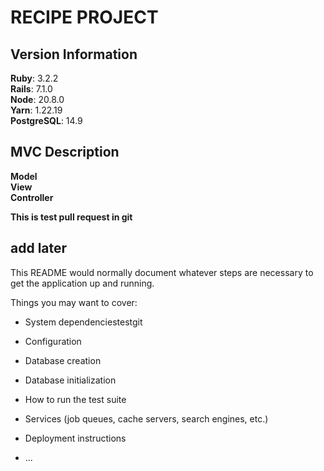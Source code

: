 # **RECIPE PROJECT**

## Version Information
**Ruby**: 3.2.2  
**Rails**: 7.1.0  
**Node**: 20.8.0  
**Yarn**: 1.22.19  
**PostgreSQL**: 14.9  

## MVC Description
**Model**  
**View**  
**Controller**  

**This is test pull request in git**



## add later
This README would normally document whatever steps are necessary to get the
application up and running.

Things you may want to cover:

* System dependenciestestgit

* Configuration

* Database creation

* Database initialization

* How to run the test suite

* Services (job queues, cache servers, search engines, etc.)

* Deployment instructions

* ...
